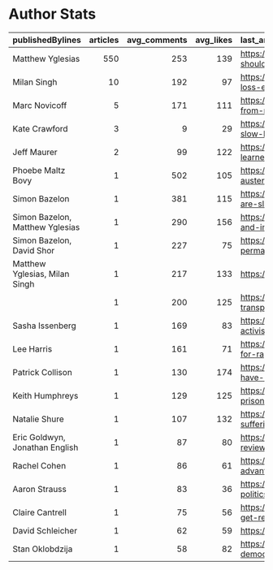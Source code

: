 # Author Stats

| publishedBylines                |   articles |   avg_comments |   avg_likes | last_article                                                         |
|:--------------------------------|-----------:|---------------:|------------:|:---------------------------------------------------------------------|
| Matthew Yglesias                |        550 |            253 |         139 | https://www.slowboring.com/p/amtrak-should-build-a-good-train        |
| Milan Singh                     |         10 |            192 |          97 | https://www.slowboring.com/p/deadweight-loss-explained               |
| Marc Novicoff                   |          5 |            171 |         111 | https://www.slowboring.com/p/farewell-from-marc-the-intern           |
| Kate Crawford                   |          3 |              9 |          29 | https://www.slowboring.com/p/reminder-slow-boring-book-club-thursday |
| Jeff Maurer                     |          2 |             99 |         122 | https://www.slowboring.com/p/what-we-learned-from-the-scotland       |
| Phoebe Maltz Bovy               |          1 |            502 |         105 | https://www.slowboring.com/p/pro-life-austerity-good-luck-with       |
| Simon Bazelon                   |          1 |            381 |         115 | https://www.slowboring.com/p/democrats-are-sleepwalking-into-a       |
| Simon Bazelon, Matthew Yglesias |          1 |            290 |         156 | https://www.slowboring.com/p/the-rise-and-importance-of-secret       |
| Simon Bazelon, David Shor       |          1 |            227 |          75 | https://www.slowboring.com/p/a-permanent-ctc-expansion-with-a        |
| Matthew Yglesias, Milan Singh   |          1 |            217 |         133 | https://www.slowboring.com/p/shifting-left                           |
|                                 |          1 |            200 |         125 | https://www.slowboring.com/p/for-transportation-innovation-to        |
| Sasha Issenberg                 |          1 |            169 |          83 | https://www.slowboring.com/p/abortion-activists-must-learn-to        |
| Lee Harris                      |          1 |            161 |          71 | https://www.slowboring.com/p/the-case-for-rapprochement-with-russia  |
| Patrick Collison                |          1 |            130 |         174 | https://www.slowboring.com/p/we-could-have-universal-covid-vaccines  |
| Keith Humphreys                 |          1 |            129 |         125 | https://www.slowboring.com/p/hispanic-prison                         |
| Natalie Shure                   |          1 |            107 |         132 | https://www.slowboring.com/p/the-suffering-is-real-but-there-is      |
| Eric Goldwyn, Jonathan English  |          1 |             87 |          80 | https://www.slowboring.com/p/amtrak-review                           |
| Rachel Cohen                    |          1 |             86 |          61 | https://www.slowboring.com/p/medicare-advantage                      |
| Aaron Strauss                   |          1 |             83 |          36 | https://www.slowboring.com/p/electoral-politics-on-an-unfair-playing |
| Claire Cantrell                 |          1 |             75 |          56 | https://www.slowboring.com/p/its-time-to-get-real-about-climate      |
| David Schleicher                |          1 |             62 |          59 | https://www.slowboring.com/p/eric-adams                              |
| Stan Oklobdzija                 |          1 |             58 |          82 | https://www.slowboring.com/p/cities-democracy-multiparty             |
